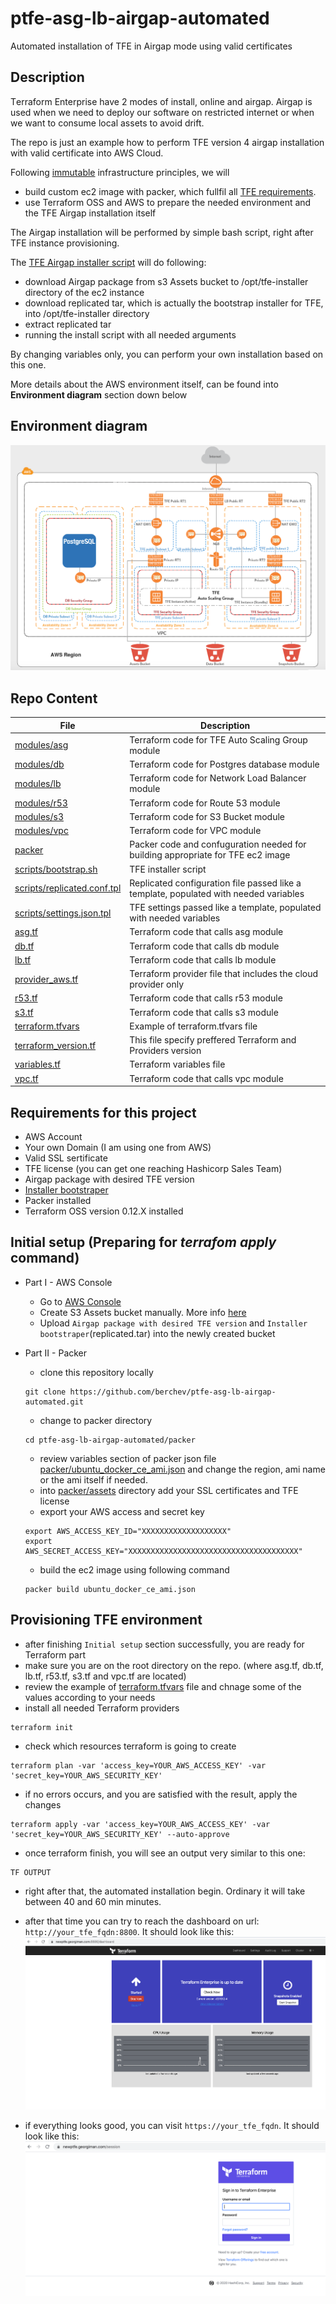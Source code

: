 # ptfe-asg-lb-airgap-automated
Automated installation of TFE in Airgap mode using valid certificates

## Description
Тerraform Еnterprise have 2 modes of install, online and airgap. Airgap is used when we need to deploy our software on restricted internet or when we want to consume local assets to avoid drift.


The repo is just an example how to perform TFE version 4 airgap installation with valid certificate into AWS Cloud.

Following [immutable](https://www.hashicorp.com/resources/what-is-mutable-vs-immutable-infrastructure) infrastructure principles, we will 
- build custom ec2 image with packer, which fullfil all [TFE requirements](https://www.terraform.io/docs/enterprise/before-installing/index.html).
- use Terraform OSS and AWS to prepare the needed environment and the TFE Airgap installation itself

The Airgap installation will be performed by simple bash script, right after TFE instance provisioning.

The [TFE Airgap installer script](scripts/bootstrap.sh) will do following:
- download Airgap package from s3 Assets bucket to /opt/tfe-installer directory of the ec2 instance
- download replicated tar, which is actually the bootstrap installer for TFE, into /opt/tfe-installer directory
- extract replicated tar
- running the install script with all needed arguments


By changing variables only, you can perform your own installation based on this one. 

More details about the AWS environment itself, can be found into **Environment diagram** section down below

## Environment diagram
![](https://github.com/berchev/ptfe-asg-lb-airgap-automated/blob/master/diagram/AWS-LB-ASG__4__png.png)

## Repo Content
| File                   | Description                      |
|         ---            |                ---               |
| [modules/asg](modules/asg)| Terraform code for TFE Auto Scaling Group module|
| [modules/db](modules/db) | Terraform code for Postgres database module |
| [modules/lb](modules/lb) | Terraform code for Network Load Balancer module |
| [modules/r53](modules/r53) | Terraform code for Route 53 module|
| [modules/s3](modules/s3)| Terraform code for S3 Bucket module|
| [modules/vpc](modules/vpc)| Terraform code for VPC module |
| [packer](packer)| Packer code and confuguration needed for building appropriate for TFE ec2 image  |
| [scripts/bootstrap.sh](scripts/bootstrap.sh)| TFE installer script|
| [scripts/replicated.conf.tpl](scripts/replicated.conf.tpl)| Replicated configuration file passed like a template, populated with needed variables|
|[scripts/settings.json.tpl](scripts/settings.json.tpl)| TFE settings passed like a template, populated with needed variables|
|[asg.tf](asg.tf)| Terraform code that calls asg module |
|[db.tf](db.tf)| Terraform code that calls db module |
|[lb.tf](lb.tf)| Terraform code that calls lb module |
|[provider_aws.tf](provider_aws.tf)| Terraform provider file that includes the cloud provider only |
|[r53.tf](r53.tf)| Terraform code that calls r53 module |
|[s3.tf](s3.tf)| Terraform code that calls s3 module |
|[terraform.tfvars](terraform.tfvars)| Example of terraform.tfvars file |
|[terraform_version.tf](terraform_version.tf)| This file specify preffered Terraform and Providers version |
|[variables.tf](variables.tf)| Terraform variables file |
|[vpc.tf](vpc.tf)| Terraform code that calls vpc module |


## Requirements for this project
- AWS Account
- Your own Domain (I am using one from AWS)
- Valid SSL sertificate 
- TFE license (you can get one reaching Hashicorp Sales Team)
- Airgap package with desired TFE version
- [Installer bootstraper](https://install.terraform.io/airgap/latest.tar.gz)
- Packer installed
- Terraform OSS version 0.12.X installed

## Initial setup (Preparing for *terrafom apply* command)
- Part I - AWS Console 
  - Go to [AWS Console](https://aws.amazon.com/)
  - Create S3 Assets bucket manually. More info [here](https://docs.aws.amazon.com/AmazonS3/latest/user-guide/create-bucket.html)
  - Upload `Airgap package with desired TFE version` and `Installer bootstraper`(replicated.tar) into the newly created bucket

- Part II - Packer
  - clone this repository locally
  ```
  git clone https://github.com/berchev/ptfe-asg-lb-airgap-automated.git
  ```
  - change to packer directory
  ```
  cd ptfe-asg-lb-airgap-automated/packer
  ```
  - review variables section of packer json file [packer/ubuntu_docker_ce_ami.json](packer/ubuntu_docker_ce_ami.json) and change the region, ami name or the ami itself if needed.
  - into [packer/assets](packer/assets) directory add your SSL certificates and TFE license
  - export your AWS access and secret key 
  ```
  export AWS_ACCESS_KEY_ID="XXXXXXXXXXXXXXXXXXX"
  export AWS_SECRET_ACCESS_KEY="XXXXXXXXXXXXXXXXXXXXXXXXXXXXXXXXXXXXXX"
  ```
  - build the ec2 image using following command  
  ```
  packer build ubuntu_docker_ce_ami.json
  ```
## Provisioning TFE environment
- after finishing `Initial setup` section successfully, you are ready for Terraform part
- make sure you are on the root directory on the repo. (where asg.tf, db.tf, lb.tf, r53.tf, s3.tf and vpc.tf are located)
- review the example of [terraform.tfvars](terraform.tfvars) file and chnage some of the values according to your needs
- install all needed Terraform providers
```
terraform init
```
- check which resources terraform is going to create
```
terraform plan -var 'access_key=YOUR_AWS_ACCESS_KEY' -var 'secret_key=YOUR_AWS_SECURITY_KEY'
```
- if no errors occurs, and you are satisfied with the result, apply the changes
```
terraform apply -var 'access_key=YOUR_AWS_ACCESS_KEY' -var 'secret_key=YOUR_AWS_SECURITY_KEY' --auto-approve
```
- once terraform finish, you will see an output very similar to this one:
```
TF OUTPUT
```
- right after that, the automated installation begin. Ordinary it will take between 40 and 60 min minutes.
- after that time you can try to reach the dashboard on url: `http://your_tfe_fqdn:8800`. It should look like this:
![](https://github.com/berchev/ptfe-asg-lb-airgap-automated/blob/master/screens/20.png)

- if everything looks good, you can visit `https://your_tfe_fqdn`. It should look like this:
![](https://github.com/berchev/ptfe-asg-lb-airgap-automated/blob/master/screens/21.png)
